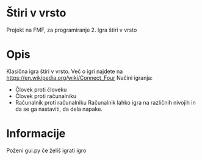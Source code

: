 # Štiri v vrsto
Projekt na FMF, za programiranje 2. Igra štiri v vrsto
# Opis
Klasična igra štiri v vrsto. Več o igri najdete na https://en.wikipedia.org/wiki/Connect_Four
Načini igranja:
* Človek proti človeku
* Človek proti računalniku
* Računalnik proti računalniku
Računalnik lahko igra na različnih nivojih in da se ga nastaviti, da dela napake.
# Informacije
Poženi gui.py če želiš igrati igro
